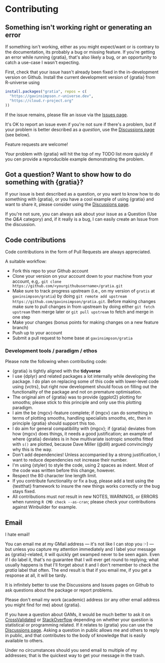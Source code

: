 # Contributing

## Something isn't working right or generating an error

If something isn't working, either as you might expect/want or is contrary to the documentation, its probably a bug or missing feature. If you're getting an error while running {gratia}, that's also likely a bug, or an opportunity to catch a use-case I wasn't expecting.

First, check that your issue hasn't already been fixed in the in-development version on Github. Install the current development version of {gratia} from R-universe using
```r
install.packages("gratia", repos = c(
  "https://gavinsimpson.r-universe.dev",
  "https://cloud.r-project.org"
))
```

If the issue remains, please file an issue via the [Issues page](https://github.com/gavinsimpson/gratia/issues).

It's OK to report an issue even if you're not sure if there's a problem, but if your problem is better described as a *question*, use the [Discussions page](https://github.com/gavinsimpson/gratia/discussions) (see below).

Feature requests are welcome!

Your problem with {gratia} will hit the top of my TODO list more quickly if you cen provide a reproducible example demonstrating the problem.

## Got a question? Want to show how to do something with {gratia}?

If your issue is best described as a question, or you want to know how to do something with {gratia}, or you have a cool example of using {gratia} and want to share it, please consider using the [Discussions page](https://github.com/gavinsimpson/gratia/discussions).

If you're not sure, you can always ask about your issue as a Question (Use the *Q&A* category) and, if it really is a bug, I can easily create an Issue from the discussion.

## Code contributions

Code contributions in the form of Pull Requests are always appreciated.

A suitable workflow:

* Fork this repo to your Github account
* Clone your version on your account down to your machine from your account, e.g,. `git clone https://github.com/<yourgithubusername>/gratia.git`
* Make sure to track progress upstream (i.e., on my version of `gratis` at `gavinsimpson/gratia`) by doing `git remote add upstream https://github.com/gavinsimpson/gratia.git`. Before making changes make sure to pull changes in from upstream by doing either `git fetch upstream` then merge later or `git pull upstream` to fetch and merge in one step
* Make your changes (bonus points for making changes on a new feature branch)
* Push up to your account
* Submit a pull request to home base at `gavinsimpson/gratia`

### Development tools / paradigm / ethos

Please note the following when contributing code:

* {gratia} is tightly aligned with the **tidyverse**
* I use {dplyr} and related packages a lot internally while developing the package. I do plan on replacing some of this code with lower-level code using {vctrs}, but right now development should focus on filling out the functionality of the package and not on premature optimisation.
* The original aim of {gratia} was to provide {ggplot2} plotting for smooths; please stick to this principle and only use this plotting paradigm.
* I aim the be {mgcv}-feature complete; if {mgcv} can do something in terms of plotting smooths, handling specialists smooths, etc, then in principle {gratia} should support this too.
* I do aim for general compatibility with {mgcv}; if {gratia} deviates from how {mgcv} does things, it needs a good justification; an example of where {gratia} deviates is in how multivariate isotropic smooths fitted with `s()` are plotted, because Dave Miller (@dill) argued convincingly why this is the way.
* Don't add dependencies! Unless accompanied by a strong justification, I want to reduce dependencies not increase their number.
* I'm using {styler} to style the code, using 2 spaces as indent. Most of the code was written before this change, however.
* Respect the 80 character line length limit.
* If you contribute functionality or fix a bug, please add a test using the {testthat} framework to insure the new things works correctly or the bug stays fixed.
* All contributions must *not* result in new NOTES, WARNINGS, or ERRORS when running `R CMD check --as-cran`; please check your contributions against Winbuilder for example.

## Email

I hate email!

You can email me at my GMail address &mdash; it's not like I can stop you :-) &mdash; but unless you capture my attention immediately and I label your message as {gratia}-related, it will quickly get swamped never to be seen again. Even if I do label it, that's no guarantee that I will ever get round to replying; what usually happens is that I'll forget about it and I don't remember to check the *gratia* label that often. The end result is that if you email me, if you get a response at all, it will be tardy.

It is infinitely better to use the Discussions and Issues pages on Github to ask questions about the package or report problems.

Please don't email my work (academic) address (or any other email address you might find for me) about {gratia}.

If you have a question about GAMs, it would be much better to ask it on [CrossValidated](https://stats.stackexchange.com/questions/tagged/generalized-additive-model) or [StackOverflow](https://stackoverflow.com/questions/tagged/gam) depending on whether your question is statistical or programming related. If it relates to {gratia} you can use the [Discussions page](https://github.com/gavinsimpson/gratia/discussions). Asking a question in public allows me and others to reply in public, and that contributes to the body of knowledge that is easily available to others.

Under no circumstances should you send email to multiple of my addresses; that is the quickest way to get your message in the trash.